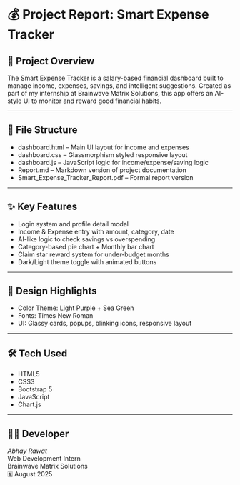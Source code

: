 # 💰 Project Report: Smart Expense Tracker

## 📝 Project Overview

The Smart Expense Tracker is a salary-based financial dashboard built to manage income, expenses, savings, and intelligent suggestions. Created as part of my internship at Brainwave Matrix Solutions, this app offers an AI-style UI to monitor and reward good financial habits.

---

## 📁 File Structure

- dashboard.html – Main UI layout for income and expenses  
- dashboard.css – Glassmorphism styled responsive layout  
- dashboard.js – JavaScript logic for income/expense/saving logic  
- Report.md – Markdown version of project documentation  
- Smart_Expense_Tracker_Report.pdf – Formal report version

---

## ✨ Key Features

- Login system and profile detail modal  
- Income & Expense entry with amount, category, date  
- AI-like logic to check savings vs overspending  
- Category-based pie chart + Monthly bar chart  
- Claim star reward system for under-budget months  
- Dark/Light theme toggle with animated buttons

---

## 🎨 Design Highlights

- Color Theme: Light Purple + Sea Green  
- Fonts: Times New Roman  
- UI: Glassy cards, popups, blinking icons, responsive layout

---

## 🛠 Tech Used

- HTML5  
- CSS3  
- Bootstrap 5  
- JavaScript  
- Chart.js

---

## 👨‍💻 Developer

*Abhay Rawat*  
Web Development Intern  
Brainwave Matrix Solutions  
🗓 August 2025
